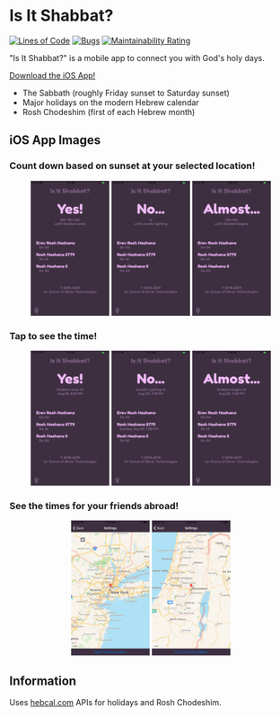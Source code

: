 # Is It Shabbat?
[![Lines of Code](https://sonarcloud.io/api/project_badges/measure?project=ounceofsilver_is-it-shabbat-app&metric=ncloc)](https://sonarcloud.io/dashboard?id=ounceofsilver_is-it-shabbat-app)
[![Bugs](https://sonarcloud.io/api/project_badges/measure?project=ounceofsilver_is-it-shabbat-app&metric=bugs)](https://sonarcloud.io/dashboard?id=ounceofsilver_is-it-shabbat-app)
[![Maintainability Rating](https://sonarcloud.io/api/project_badges/measure?project=ounceofsilver_is-it-shabbat-app&metric=sqale_rating)](https://sonarcloud.io/dashboard?id=ounceofsilver_is-it-shabbat-app)

"Is It Shabbat?" is a mobile app to connect you with God's holy days.

[Download the iOS App!](https://itunes.apple.com/us/app/is-it-shabbat/id1435157805)

- The Sabbath (roughly Friday sunset to Saturday sunset)
- Major holidays on the modern Hebrew calendar
- Rosh Chodeshim (first of each Hebrew month)

## iOS App Images

### Count down based on sunset at your selected location!
<p align="center">
    <img src="./images/6s Plus/Yes Count.png" alt="It Is Shabbat!" width=140 height=240 />
    <img src="./images/6s Plus/No Count.png" alt="It Is Not Shabbat..." width=140 height=240 />
    <img src="./images/6s Plus/Almost Count.png" alt="Shabbat is about to begin!" width=140 height=240 />
</p>

### Tap to see the time!
<p align="center">
    <img src="./images/6s Plus/Yes Time.png" alt="It Is Shabbat!" width=140 height=240 />
    <img src="./images/6s Plus/No Time.png" alt="It Is Not Shabbat..." width=140 height=240 />
    <img src="./images/6s Plus/Almost Time.png" alt="Shabbat is about to begin!" width=140 height=240 />
</p>

### See the times for your friends abroad!
<p align="center">
    <img src="./images/6s Plus/Map New York.png" alt="Change current location using location picker map."  width=140 height=240 />
    <img src="./images/6s Plus/Map Jerusalem.png" alt="Change current location using location picker map."  width=140 height=240 />
</p>

## Information
Uses [hebcal.com](https://www.hebcal.com/home/195/jewish-calendar-rest-api) APIs for holidays and Rosh Chodeshim.
